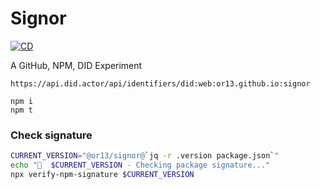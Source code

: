 # Signor

[![CD](https://github.com/OR13/signor/actions/workflows/cd.yml/badge.svg)](https://github.com/OR13/signor/actions/workflows/cd.yml)

A GitHub, NPM, DID Experiment

```
https://api.did.actor/api/identifiers/did:web:or13.github.io:signor
```

```
npm i
npm t
```

### Check signature

```bash
CURRENT_VERSION="@or13/signor@`jq -r .version package.json`"
echo "🔎  $CURRENT_VERSION - Checking package signature..."
npx verify-npm-signature $CURRENT_VERSION
```